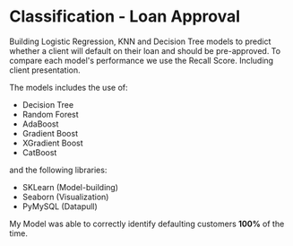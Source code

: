 # Classification - Loan Approval

Building Logistic Regression, KNN and Decision Tree models to predict whether a client will default on their loan and should be pre-approved. To compare each model's performance we use the Recall Score. Including client presentation. 

The models includes the use of:

* Decision Tree
* Random Forest
* AdaBoost
* Gradient Boost
* XGradient Boost
* CatBoost

and the following libraries:

* SKLearn (Model-building)
* Seaborn (Visualization)
* PyMySQL (Datapull)

My Model was able to correctly identify defaulting customers **100%** of the time.
